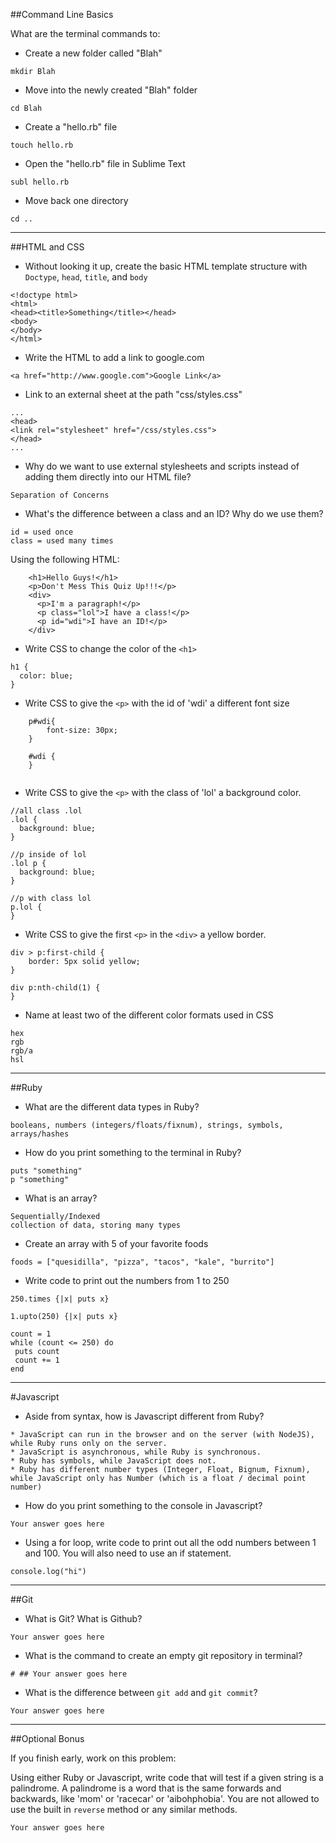 ##Command Line Basics

What are the terminal commands to:

* Create a new folder called "Blah"

```
mkdir Blah
```
* Move into the newly created "Blah" folder

```
cd Blah
```
* Create a "hello.rb" file

```
touch hello.rb
```

* Open the "hello.rb" file in Sublime Text

```
subl hello.rb
```

* Move back one directory

```
cd ..
```

*** 

##HTML and CSS

* Without looking it up, create the basic HTML template structure with `Doctype`, `head`, `title`, and `body`

```
<!doctype html>
<html>
<head><title>Something</title></head>
<body>
</body>
</html>
```

* Write the HTML to add a link to google.com

```
<a href="http://www.google.com">Google Link</a>

```

* Link to an external sheet at the path "css/styles.css"

```
...
<head>
<link rel="stylesheet" href="/css/styles.css">
</head>
...
```

* Why do we want to use external stylesheets and scripts instead of adding them directly into our HTML file?

```
Separation of Concerns
```

* What's the difference between a class and an ID?  Why do we use them?

```
id = used once
class = used many times

```

Using the following HTML: 

```
	<h1>Hello Guys!</h1>
	<p>Don't Mess This Quiz Up!!!</p>
	<div>
	  <p>I'm a paragraph!</p>
	  <p class="lol">I have a class!</p>
	  <p id="wdi">I have an ID!</p>
	</div>

```

* Write CSS to change the color of the `<h1>`

```
h1 {
  color: blue;
}
```

* Write CSS to give the `<p>` with the id of 'wdi' a different font size

```
	p#wdi{
		font-size: 30px;
	}
	
	#wdi {
	}
	
```

* Write CSS to give the `<p>` with the class of 'lol' a background color.

```
//all class .lol
.lol {
  background: blue;
}

//p inside of lol
.lol p {
  background: blue;
}

//p with class lol
p.lol {
}

```

* Write CSS to give the first `<p>` in the `<div>` a yellow border.

```
div > p:first-child {
	border: 5px solid yellow;
}

div p:nth-child(1) {
}

```

* Name at least two of the different color formats used in CSS

```
hex
rgb
rgb/a
hsl
```

***

##Ruby

* What are the different data types in Ruby?

```
booleans, numbers (integers/floats/fixnum), strings, symbols, arrays/hashes
```

* How do you print something to the terminal in Ruby?

```
puts "something"
p "something"

```

* What is an array?

```
Sequentially/Indexed
collection of data, storing many types
```

* Create an array with 5 of your favorite foods

```
foods = ["quesidilla", "pizza", "tacos", "kale", "burrito"]
```

* Write code to print out the numbers from 1 to 250

```
250.times {|x| puts x}

1.upto(250) {|x| puts x}

count = 1
while (count <= 250) do
 puts count
 count += 1
end

```

***

#Javascript

* Aside from syntax, how is Javascript different from Ruby? 

```
* JavaScript can run in the browser and on the server (with NodeJS), while Ruby runs only on the server.
* JavaScript is asynchronous, while Ruby is synchronous.
* Ruby has symbols, while JavaScript does not.
* Ruby has different number types (Integer, Float, Bignum, Fixnum), while JavaScript only has Number (which is a float / decimal point number)
```

* How do you print something to the console in Javascript?

```
Your answer goes here
```

* Using a for loop, write code to print out all the odd numbers between 1 and 100.  You will also need to use an if statement.

```
console.log("hi")
```

***

##Git

* What is Git?  What is Github?

```
Your answer goes here
```

* What is the command to create an empty git repository in terminal?

```
# ## Your answer goes here
```

* What is the difference between `git add` and `git commit`?

```
Your answer goes here
```

***


##Optional Bonus

If you finish early, work on this problem:

Using either Ruby or Javascript, write code that will test if a given string is a palindrome.  A palindrome is a word that is the same forwards and backwards, like 'mom' or 'racecar' or 'aibohphobia'.  You are not allowed to use the built in `reverse` method or any similar methods.

```
Your answer goes here
```





